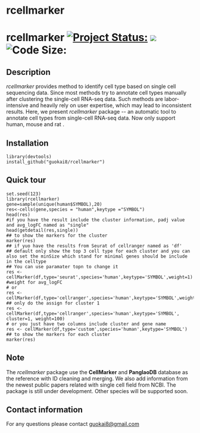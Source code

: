 # rcellmarker
# rcellmarker <a href="https://travis-ci.org/guokai8/rcellmarker"> [![Project Status:](http://www.repostatus.org/badges/latest/active.svg)](http://www.repostatus.org/#active)  [![](https://img.shields.io/badge/devel%20version-0.0.15-green.svg)](https://github.com/guokai8/rcellmarker)  ![Code Size:](https://img.shields.io/github/languages/code-size/guokai8/rcellmarker)
## Description
_rcellmarker_ provides method to identify cell type based on single cell sequencing data. Since most methods try to annotate cell types manually after clustering the single-cell RNA-seq data. Such methods are labor-intensive and heavily rely on user expertise, which may lead to inconsistent results. Here, we present _rcellmarker_ package -- an automatic tool to annotate cell types from single-cell RNA-seq data. Now only support human, mouse and rat .
## Installation
```
library(devtools)
install_github("guokai8/rcellmarker")
``` 
## Quick tour
```{r}
set.seed(123)   
library(rcellmarker)   
gene=sample(unique(human$SYMBOL),20)
res<-cells(gene,species = "human",keytype ="SYMBOL")
head(res)
#if you have the result include the cluster information, padj value and avg_logFC named as "single"
head(getdetail(res,single))
## to show the markers for the cluster
marker(res)
## if yuo have the results from Seurat of cellranger named as 'df'
## default only show the top 3 cell type for each cluster and you can also set the minSize which stand for minimal genes should be include in the celltype 
## You can use paramater topn to change it
res <- cellMarker(df,type='seurat',species='human',keytype='SYMBOL',weight=1) #weight for avg_logFC
# or
res <- cellMarker(df,type='cellranger',species='human',keytype='SYMBOL',weight=100)
## only do the assign for cluster 1
res <- cellMarker(df,type='cellranger',species='human',keytype='SYMBOL', cluster=1, weight=100)
# or you just have two columns include cluster and gene name
res <- cellMarker(df,type='custom',species='human',keytype='SYMBOL')
## to show the markers for each cluster
marker(res)
```   
## Note
The _rcellmarker_ package use the __CellMarker__ and __PanglaoDB__ database as the reference with ID cleaning and merging. We also add information from the newest public papers related with single cell field from NCBI. The package is still under development. Other species will be supported soon.

## Contact information

For any questions please contact guokai8@gmail.com
